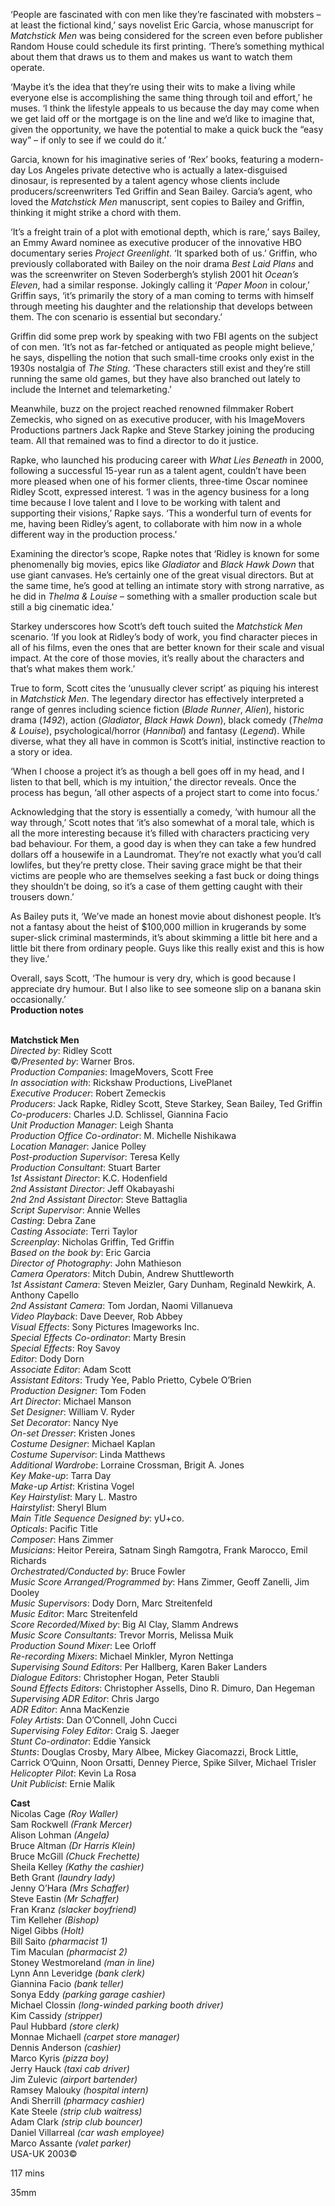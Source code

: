 
‘People are fascinated with con men like they’re fascinated with mobsters – at least the fictional kind,’ says novelist Eric Garcia, whose manuscript for _Matchstick Men_ was being considered for the screen even before publisher Random House could schedule its first printing. ‘There’s something mythical about them that draws us to them and makes us want to watch them operate.

‘Maybe it’s the idea that they’re using their wits to make a living while everyone else is accomplishing the same thing through toil and effort,’ he muses. ‘I think the lifestyle appeals to us because the day may come when we get laid off or the mortgage is on the line and we’d like to imagine that, given the opportunity, we have the potential to make a quick buck the “easy way” – if only to see if we could do it.’

Garcia, known for his imaginative series of ‘Rex’ books, featuring a modern-day Los Angeles private detective who is actually a latex-disguised dinosaur, is represented by a talent agency whose clients include producers/screenwriters Ted Griffin and Sean Bailey. Garcia’s agent, who loved the _Matchstick Men_ manuscript, sent copies to Bailey and Griffin, thinking it might strike a chord with them.

‘It’s a freight train of a plot with emotional depth, which is rare,’ says Bailey, an Emmy Award nominee as executive producer of the innovative HBO documentary series _Project Greenlight_. ‘It sparked both of us.’ Griffin, who previously collaborated with Bailey on the noir drama _Best Laid Plans_ and was the screenwriter on Steven Soderbergh’s stylish 2001 hit _Ocean’s Eleven_, had a similar response. Jokingly calling it ‘_Paper Moon_ in colour,’ Griffin says, ‘it’s primarily the story of a man coming to terms with himself through meeting his daughter and the relationship that develops between them. The con scenario is essential but secondary.’

Griffin did some prep work by speaking with two FBI agents on the subject of con men. ‘It’s not as far-fetched or antiquated as people might believe,’ he says, dispelling the notion that such small-time crooks only exist in the 1930s nostalgia of _The Sting_. ‘These characters still exist and they’re still running the same old games, but they have also branched out lately to include the Internet and telemarketing.’

Meanwhile, buzz on the project reached renowned filmmaker Robert Zemeckis, who signed on as executive producer, with his ImageMovers Productions partners Jack Rapke and Steve Starkey joining the producing team. All that remained was to find a director to do it justice.

Rapke, who launched his producing career with _What Lies Beneath_ in 2000, following a successful 15-year run as a talent agent, couldn’t have been more pleased when one of his former clients, three-time Oscar nominee Ridley Scott, expressed interest. ‘I was in the agency business for a long time because I love talent and I love to be working with talent and supporting their visions,’ Rapke says. ‘This a wonderful turn of events for me, having been Ridley’s agent, to collaborate with him now in a whole different way in the production process.’

Examining the director’s scope, Rapke notes that ‘Ridley is known for some phenomenally big movies, epics like _Gladiator_ and _Black Hawk Down_ that use giant canvases. He’s certainly one of the great visual directors. But at the same time, he’s good at telling an intimate story with strong narrative, as he did in _Thelma & Louise_ – something with a smaller production scale but still a big cinematic idea.’

Starkey underscores how Scott’s deft touch suited the _Matchstick Men_ scenario. ‘If you look at Ridley’s body of work, you find character pieces in all of his films, even the ones that are better known for their scale and visual impact. At the core of those movies, it’s really about the characters and that’s what makes them work.’

True to form, Scott cites the ‘unusually clever script’ as piquing his interest in _Matchstick Men_. The legendary director has effectively interpreted a range of genres including science fiction (_Blade Runner_, _Alien_), historic drama (_1492_), action (_Gladiator_, _Black Hawk Down_), black comedy (_Thelma & Louise_), psychological/horror (_Hannibal_) and fantasy (_Legend_). While diverse, what they all have in common is Scott’s initial, instinctive reaction to a story or idea.

‘When I choose a project it’s as though a bell goes off in my head, and I listen to that bell, which is my intuition,’ the director reveals. Once the process has begun, ‘all other aspects of a project start to come into focus.’

Acknowledging that the story is essentially a comedy, ‘with humour all the way through,’ Scott notes that ‘it’s also somewhat of a moral tale, which is all the more interesting because it’s filled with characters practicing very bad behaviour. For them, a good day is when they can take a few hundred dollars off a housewife in a Laundromat. They’re not exactly what you’d call lowlifes, but they’re pretty close. Their saving grace might be that their victims are people who are themselves seeking a fast buck or doing things they shouldn’t be doing, so it’s a case of them getting caught with their trousers down.’

As Bailey puts it, ‘We’ve made an honest movie about dishonest people. It’s not a fantasy about the heist of $100,000 million in krugerands by some super-slick criminal masterminds, it’s about skimming a little bit here and a little bit there from ordinary people. Guys like this really exist and this is how they live.’

Overall, says Scott, ‘The humour is very dry, which is good because I appreciate dry humour. But I also like to see someone slip on a banana skin occasionally.’  
**Production notes**
<br><br>

**Matchstick Men**  
_Directed by_: Ridley Scott  
©_/Presented by_: Warner Bros.  
_Production Companies_: ImageMovers, Scott Free  
_In association with_: Rickshaw Productions, LivePlanet  
_Executive Producer_: Robert Zemeckis  
_Producers_: Jack Rapke, Ridley Scott,  Steve Starkey, Sean Bailey, Ted Griffin  
_Co-producers_: Charles J.D. Schlissel,  Giannina Facio  
_Unit Production Manager_: Leigh Shanta  
_Production Office Co-ordinator_:  M. Michelle Nishikawa  
_Location Manager_: Janice Polley  
_Post-production Supervisor_: Teresa Kelly  
_Production Consultant_: Stuart Barter  
_1st Assistant Director_: K.C. Hodenfield  
_2nd Assistant Director_: Jeff Okabayashi  
_2nd 2nd Assistant Director_: Steve Battaglia  
_Script Supervisor_: Annie Welles  
_Casting_: Debra Zane  
_Casting Associate_: Terri Taylor  
_Screenplay_: Nicholas Griffin, Ted Griffin  
_Based on the book by_: Eric Garcia  
_Director of Photography_: John Mathieson  
_Camera Operators_: Mitch Dubin,  Andrew Shuttleworth  
_1st Assistant Camera_: Steven Meizler, Gary Dunham, Reginald Newkirk, A. Anthony Capello  
_2nd Assistant Camera_: Tom Jordan,  Naomi Villanueva  
_Video Playback_: Dave Deever, Rob Abbey  
_Visual Effects_: Sony Pictures Imageworks Inc.  
_Special Effects Co-ordinator_: Marty Bresin  
_Special Effects_: Roy Savoy  
_Editor_: Dody Dorn  
_Associate Editor_: Adam Scott  
_Assistant Editors_: Trudy Yee, Pablo Prietto,  Cybele O’Brien  
_Production Designer_: Tom Foden  
_Art Director_: Michael Manson  
_Set Designer_: William V. Ryder  
_Set Decorator_: Nancy Nye  
_On-set Dresser_: Kristen Jones  
_Costume Designer_: Michael Kaplan  
_Costume Supervisor_: Linda Matthews  
_Additional Wardrobe_: Lorraine Crossman,  Brigit A. Jones  
_Key Make-up_: Tarra Day  
_Make-up Artist_: Kristina Vogel  
_Key Hairstylist_: Mary L. Mastro  
_Hairstylist_: Sheryl Blum  
_Main Title Sequence Designed by_: yU+co.  
_Opticals_: Pacific Title  
_Composer_: Hans Zimmer  
_Musicians_: Heitor Pereira, Satnam Singh Ramgotra, Frank Marocco, Emil Richards  
_Orchestrated/Conducted by_: Bruce Fowler  
_Music Score Arranged/Programmed by_:  Hans Zimmer, Geoff Zanelli, Jim Dooley  
_Music Supervisors_: Dody Dorn, Marc Streitenfeld  
_Music Editor_: Marc Streitenfeld  
_Score Recorded/Mixed by_: Big Al Clay,  Slamm Andrews  
_Music Score Consultants_: Trevor Morris,  Melissa Muik  
_Production Sound Mixer_: Lee Orloff  
_Re-recording Mixers_: Michael Minkler,  Myron Nettinga  
_Supervising Sound Editors_: Per Hallberg,  Karen Baker Landers  
_Dialogue Editors_: Christopher Hogan, Peter Staubli  
_Sound Effects Editors_: Christopher Assells,  Dino R. Dimuro, Dan Hegeman  
_Supervising ADR Editor_: Chris Jargo  
_ADR Editor_: Anna MacKenzie  
_Foley Artists_: Dan O’Connell, John Cucci  
_Supervising Foley Editor_: Craig S. Jaeger  
_Stunt Co-ordinator_: Eddie Yansick  
_Stunts_: Douglas Crosby, Mary Albee, Mickey Giacomazzi, Brock Little, Carrick O’Quinn, Noon Orsatti, Denney Pierce, Spike Silver, Michael Trisler  
_Helicopter Pilot_: Kevin La Rosa  
_Unit Publicist_: Ernie Malik

**Cast**  
Nicolas Cage _(Roy Waller)_  
Sam Rockwell _(Frank Mercer)_  
Alison Lohman _(Angela)_  
Bruce Altman _(Dr Harris Klein)_  
Bruce McGill _(Chuck Frechette)_  
Sheila Kelley _(Kathy the cashier)_  
Beth Grant _(laundry lady)_  
Jenny O’Hara _(Mrs Schaffer)_  
Steve Eastin _(Mr Schaffer)_  
Fran Kranz _(slacker boyfriend)_  
Tim Kelleher _(Bishop)_  
Nigel Gibbs _(Holt)_  
Bill Saito _(pharmacist 1)_  
Tim Maculan _(pharmacist 2)_  
Stoney Westmoreland _(man in line)_  
Lynn Ann Leveridge _(bank clerk)_  
Giannina Facio _(bank teller)_  
Sonya Eddy _(parking garage cashier)_  
Michael Clossin _(long-winded parking booth driver)_  
Kim Cassidy _(stripper)_  
Paul Hubbard _(store clerk)_  
Monnae Michaell _(carpet store manager)_  
Dennis Anderson _(cashier)_  
Marco Kyris _(pizza boy)_  
Jerry Hauck _(taxi cab driver)_  
Jim Zulevic _(airport bartender)_  
Ramsey Malouky _(hospital intern)_  
Andi Sherrill _(pharmacy cashier)_  
Kate Steele _(strip club waitress)_  
Adam Clark _(strip club bouncer)_  
Daniel Villarreal _(car wash employee)_  
Marco Assante _(valet parker)_  
USA-UK 2003©

117 mins

35mm
<!--stackedit_data:
eyJoaXN0b3J5IjpbNTAyODc1ODM5XX0=
-->
